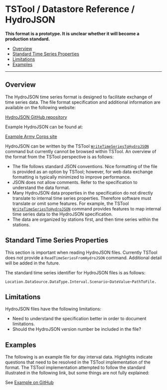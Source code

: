 # TSTool / Datastore Reference / HydroJSON #

**This format is a prototype. It is unclear whether it will become a production standard.**

* [Overview](#overview)
* [Standard Time Series Properties](#standard-time-series-properties)
* [Limitations](#limitations)
* [Examples](#examples)

------------------

## Overview ##

The HydroJSON time series format is designed to facilitate exchange of time series data.
The file format specification and additional information are available on the following website:

[HydroJSON GitHub repository](https://github.com/gunnarleffler/hydroJSON)

Example HydroJSON can be found at:

[Example Army Corps site](http://www.nwd-wc.usace.army.mil/dd/common/web_service/webexec/getjson?query=[%22dwr%20flow%22]&backward=7d)

HydroJSON can be written by the TSTool [`WriteTimeSeriesToHydroJSON`](../../command-ref/WriteTimeSeriesToHydroJSON/WriteTimeSeriesToHydroJSON)
command but currently cannot be browsed within TSTool.  An overview of the format from the TSTool perspective is as follows:

* The file follows standard JSON conventions.
Nice formatting of the file is provided as an option by TSTool;
however, for web data exchange formatting is typically minimized to improve performance.
* JSON does not allow comments.  Refer to the specification to understand the data format.
* Many HydroJSON data properties in the specification do not directly translate to internal time series properties.
Therefore software must translate or omit some features.  For example, the TSTool
[`WriteTimeSeriesToHydroJSON`](../../command-ref/WriteTimeSeriesToHydroJSON/WriteTimeSeriesToHydroJSON)
command provides features to map internal time series data to the HydroJSON specification.
* The data are organized by stations first, and then time series within the stations.

## Standard Time Series Properties ##

This section is important when reading HydroJSON files.
Currently TSTool does not provide a `ReadTimeSeriesFromHydroJSON` command.
Additional detail will be added in the future.

The standard time series identifier for HydroJSON files is as follows:

```
Location.DataSource.DataType.Interval.Scenario~DateValue~PathToFile.
```

## Limitations ##

HydroJSON files have the following limitations:

* Need to understand the specification better in order to document limitations.
* Should the HydroJSON version number be included in the file?

## Examples ##

The following is an example file for day interval data.
Highlights indicate questions that need to be resolved in the TSTool implementation of the format.
The TSTool implementation attempted to follow the standard illustrated in the following link, but some things are not fully explained:

See [Example on GitHub](https://github.com/gunnarleffler/hydroJSON/blob/master/hydroJSON.json)
